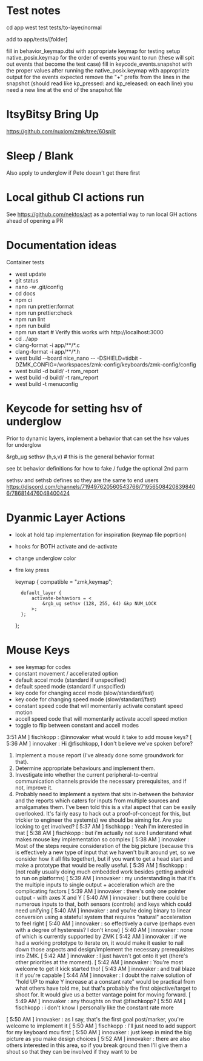 # Test notes

cd app
west test tests/to-layer/normal

add to app/tests/[folder]

fill in behavior_keymap.dtsi with appropriate keymap for testing
setup native_posix.keymap for the order of events you want to run (these will spit out events that become the test case)
fill in keycode_events.snapshot with the proper values after running the native_posix.keymap with appropriate output for the events expected
	remove the "+" prefix from the lines in the snapshot (should read like kp_pressed: and kp_released: on each line)
	you need a new line at the end of the snapshot file


# ItsyBitsy Bring Up

https://github.com/nuxiom/zmk/tree/60split

# Sleep / Blank

Also apply to underglow if Pete doesn't get there first

# Local github CI actions run

See https://github.com/nektos/act as a potential way to run local GH actions ahead of opening a PR

# Documentation ideas

Container tests
- west update
- git status
- nano -w .git/config
- cd docs
- npm ci
- npm run prettier:format
- npm run prettier:check
- npm run lint
- npm run build
- npm run start # Verify this works with http://localhost:3000
- cd ../app
- clang-format -i app/**/*.c
- clang-format -i app/**/*.h
- west build --board nice_nano -- -DSHIELD=tidbit -DZMK_CONFIG=/workspaces/zmk-config/keyboards/zmk-config/config
- west build -d build/ -t rom_report
- west build -d build/ -t ram_report
- west build -t menuconfig

# Keycode for setting hsv of underglow

Prior to dynamic layers, implement a behavior that can set the hsv values for underglow

&rgb_ug sethsv (h,s,v) # this is the general behavior format

see bt behavior definitions for how to fake / fudge the optional 2nd parm

sethsv and sethsb defines so they are the same to end users
    https://discord.com/channels/719497620560543766/719565084208398406/786814476048400424

# Dyanmic Layer Actions

- look at hold tap implementation for inspiration (keymap file poprtion)

- hooks for BOTH activate and de-activate

- change underglow color
- fire key press


	keymap {
		compatible = "zmk,keymap";

		default_layer {
			activate-behaviors = <
	            &rgb_ug sethsv (128, 255, 64) &kp NUM_LOCK
			>;
		};
	};

# Mouse Keys

- see keymap for codes
- constant movement / accellerated option
- default accel mode (standard if unspecified)
- default speed mode (standard if unspcified)
- key code for changing accel mode (slow/standard/fast)
- key code for changing speed mode (slow/standard/fast)
- constant speed code that will momentarily activate constant speed motion
- accell speed code that will momentarily activate accell speed motion
- toggle to flip between constant and accell modes



3:51 AM
]
fischkopp
:
@innovaker what would it take to add mouse keys?
[
5:36 AM
]
innovaker
:
Hi @fischkopp, I don't believe we've spoken before?
1.  Implement a mouse report (I've already done some groundwork for that).
2.  Determine appropriate behaviours and implement them.
3.  Investigate into whether the current peripheral-to-central communication channels provide the necessary prerequisites, and if not, improve it.
4.  Probably need to implement a system that sits in-between the behavior and the reports which caters for inputs from multiple sources and amalgamates them.  I've been told this is a vital aspect that can be easily overlooked.
It's fairly easy to hack out a proof-of-concept for this, but trickier to engineer the system(s) we should be aiming for.
Are you looking to get involved?
[
5:37 AM
]
fischkopp
:
Yeah I'm interested in that
[
5:38 AM
]
fischkopp
:
but i'm actually not sure I understand what makes mouse key implementation so complex
[
5:38 AM
]
innovaker
:
Most of the steps require consideration of the big picture (because this is effectively a new type of input that we haven't built around yet, so we consider how it all fits together), but if you want to get a head start and make a prototype that would be really useful.
[
5:39 AM
]
fischkopp
:
(not really usually doing much embedded work besides getting android to run on platforms)
[
5:39 AM
]
innovaker
:
my understanding is that it's the multiple inputs to single output + acceleration which are the complicating factors
[
5:39 AM
]
innovaker
:
there's only one pointer output - with axes X and Y
[
5:40 AM
]
innovaker
:
but there could be numerous inputs to that, both sensors (controls) and keys which could need unifying
[
5:40 AM
]
innovaker
:
and you're doing binary to linear conversion using a stateful system that requires "natural" acceleration to feel right
[
5:40 AM
]
innovaker
:
so effectively a curve (perhaps even with a degree of hysteresis?  I don't know)
[
5:40 AM
]
innovaker
:
none of which is currently supported by ZMK
[
5:42 AM
]
innovaker
:
if we had a working prototype to iterate on, it would make it easier to nail down those aspects and design/implement the necessary prerequisites into ZMK.
[
5:42 AM
]
innovaker
:
I just haven't got onto it yet (there's other priorities at the moment).
[
5:42 AM
]
innovaker
:
You're most welcome to get it kick started tho!
[
5:43 AM
]
innovaker
:
and trail blaze it if you're capable
[
5:44 AM
]
innovaker
:
I doubt the naive solution of "hold UP to make Y increase at a constant rate" would be practical from what others have told me, but that's probably the first objective/target to shoot for.  It would give us a better vantage point for moving forward.
[
5:49 AM
]
innovaker
:
any thoughts on that @fischkopp?
[
5:50 AM
]
fischkopp
:
i don't know I personally like the constant rate more
  
[
5:50 AM
]
innovaker
:
as I say, that's the first goal post/marker, you're welcome to implement it
[
5:50 AM
]
fischkopp
:
I'll just need to add support for my keyboard mcu first
[
5:50 AM
]
innovaker
:
just keep in mind the big picture as you make design choices
[
5:52 AM
]
innovaker
:
there are also others interested in this area, so if you break ground then I'll give them a shout so that they can be involved if they want to be